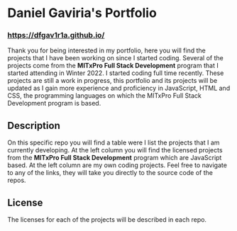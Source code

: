 # Daniel Gaviria's Portfolio

### https://dfgav1r1a.github.io/

Thank you for being interested in my portfolio, here you will find the projects that I have been working on since I started coding. Several of the projects come from the **MITxPro Full Stack Development** program that I started attending in Winter 2022. I started coding full time recently. These projects are still a work in progress, this portfolio and its projects will be updated as I gain more experience and proficiency in JavaScript, HTML and CSS, the programming languages on which the MITxPro Full Stack Development program is based.

## Description

On this specific repo you will find a table were I list the projects that I am currently developing. At the left column you will find the licensed projects from the **MITxPro Full Stack Development** program which are JavaScript based. At the left column are my own coding projects. Feel free to navigate to any of the links, they will take you directly to the source code of the repos.

## License
The licenses for each of the projects will be described in each repo.
